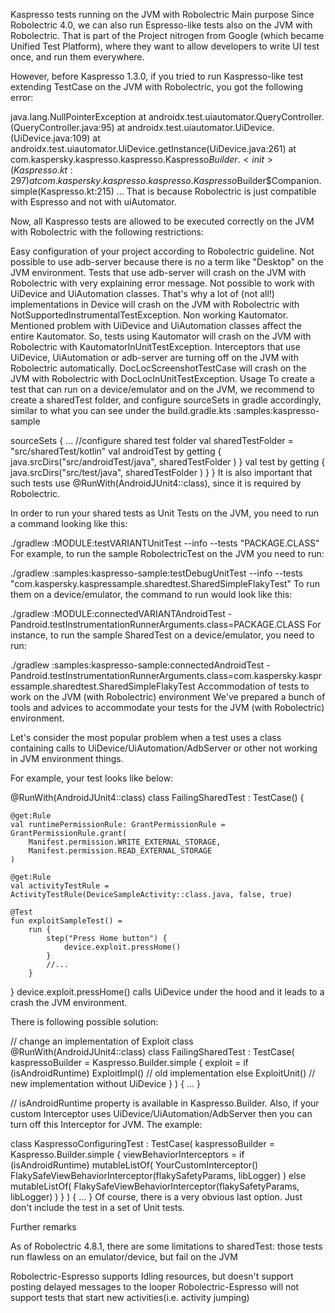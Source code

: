 Kaspresso tests running on the JVM with Robolectric
Main purpose
Since Robolectric 4.0, we can also run Espresso-like tests also on the JVM with Robolectric. That is part of the Project nitrogen from Google (which became Unified Test Platform), where they want to allow developers to write UI test once, and run them everywhere.

However, before Kaspresso 1.3.0, if you tried to run Kaspresso-like test extending TestCase on the JVM with Robolectric, you got the following error:

java.lang.NullPointerException
	at androidx.test.uiautomator.QueryController.<init>(QueryController.java:95)
	at androidx.test.uiautomator.UiDevice.<init>(UiDevice.java:109)
	at androidx.test.uiautomator.UiDevice.getInstance(UiDevice.java:261)
	at com.kaspersky.kaspresso.kaspresso.Kaspresso$Builder.<init>(Kaspresso.kt:297)
	at com.kaspersky.kaspresso.kaspresso.Kaspresso$Builder$Companion.simple(Kaspresso.kt:215)
	...
That is because Robolectric is just compatible with Espresso and not with uiAutomator.

Now, all Kaspresso tests are allowed to be executed correctly on the JVM with Robolectric with the following restrictions:

Easy configuration of your project according to Robolectric guideline.
Not possible to use adb-server because there is no a term like "Desktop" on the JVM environment. Tests that use adb-server will crash on the JVM with Robolectric with very explaining error message.
Not possible to work with UiDevice and UiAutomation classes. That's why a lot of (not all!) implementations in Device will crash on the JVM with Robolectric with NotSupportedInstrumentalTestException.
Non working Kautomator. Mentioned problem with UiDevice and UiAutomation classes affect the entire Kautomator. So, tests using Kautomator will crash on the JVM with Robolectric with KautomatorInUnitTestException.
Interceptors that use UiDevice, UiAutomation or adb-server are turning off on the JVM with Robolectric automatically.
DocLocScreenshotTestCase will crash on the JVM with Robolectric with DocLocInUnitTestException.
Usage
To create a test that can run on a device/emulator and on the JVM, we recommend to create a sharedTest folder, and configure sourceSets in gradle accordingly, similar to what you can see under the build.gradle.kts :samples:kaspresso-sample

sourceSets {
   ...
   //configure shared test folder
   val sharedTestFolder = "src/sharedTest/kotlin"
   val androidTest by getting {
       java.srcDirs("src/androidTest/java", sharedTestFolder )
   }
   val test by getting {
       java.srcDirs("src/test/java", sharedTestFolder )
   }
}
It is also important that such tests use @RunWith(AndroidJUnit4::class), since it is required by Robolectric.

In order to run your shared tests as Unit Tests on the JVM, you need to run a command looking like this:

./gradlew :MODULE:testVARIANTUnitTest --info --tests "PACKAGE.CLASS"
For example, to run the sample RobolectricTest on the JVM you need to run:

./gradlew :samples:kaspresso-sample:testDebugUnitTest --info --tests "com.kaspersky.kaspressample.sharedtest.SharedSimpleFlakyTest"
To run them on a device/emulator, the command to run would look like this:

./gradlew :MODULE:connectedVARIANTAndroidTest -Pandroid.testInstrumentationRunnerArguments.class=PACKAGE.CLASS
For instance, to run the sample SharedTest on a device/emulator, you need to run:

./gradlew :samples:kaspresso-sample:connectedAndroidTest -Pandroid.testInstrumentationRunnerArguments.class=com.kaspersky.kaspressample.sharedtest.SharedSimpleFlakyTest
Accommodation of tests to work on the JVM (with Robolectric) environment
We've prepared a bunch of tools and advices to accommodate your tests for the JVM (with Robolectric) environment.

Let's consider the most popular problem when a test uses a class containing calls to UiDevice/UiAutomation/AdbServer or other not working in JVM environment things.

For example, your test looks like below:

@RunWith(AndroidJUnit4::class)
class FailingSharedTest : TestCase() {

    @get:Rule
    val runtimePermissionRule: GrantPermissionRule = GrantPermissionRule.grant(
        Manifest.permission.WRITE_EXTERNAL_STORAGE,
        Manifest.permission.READ_EXTERNAL_STORAGE
    )

    @get:Rule
    val activityTestRule = ActivityTestRule(DeviceSampleActivity::class.java, false, true)

    @Test
    fun exploitSampleTest() =
        run {
            step("Press Home button") {
                device.exploit.pressHome()
            }
            //...
        }
}
device.exploit.pressHome() calls UiDevice under the hood and it leads to a crash the JVM environment.

There is following possible solution:

// change an implementation of Exploit class
@RunWith(AndroidJUnit4::class)
class FailingSharedTest : TestCase(
    kaspressoBuilder = Kaspresso.Builder.simple {
        exploit = 
            if (isAndroidRuntime) ExploitImpl() // old implementation
            else ExploitUnit() // new implementation without UiDevice
    }
) { ... }

// isAndroidRuntime property is available in Kaspresso.Builder.
Also, if your custom Interceptor uses UiDevice/UiAutomation/AdbServer then you can turn off this Interceptor for JVM. The example:

class KaspressoConfiguringTest : TestCase(
    kaspressoBuilder = Kaspresso.Builder.simple {
        viewBehaviorInterceptors = if (isAndroidRuntime) mutableListOf(
           YourCustomInterceptor()
           FlakySafeViewBehaviorInterceptor(flakySafetyParams, libLogger)
       ) else mutableListOf(
           FlakySafeViewBehaviorInterceptor(flakySafetyParams, libLogger)
       )
    }
) { ... }
Of course, there is a very obvious last option. Just don't include the test in a set of Unit tests.

Further remarks

As of Robolectric 4.8.1, there are some limitations to sharedTest: those tests run flawless on an emulator/device, but fail on the JVM

Robolectric-Espresso supports Idling resources, but doesn't support posting delayed messages to the looper
Robolectric-Espresso will not support tests that start new activities(i.e. activity jumping)
